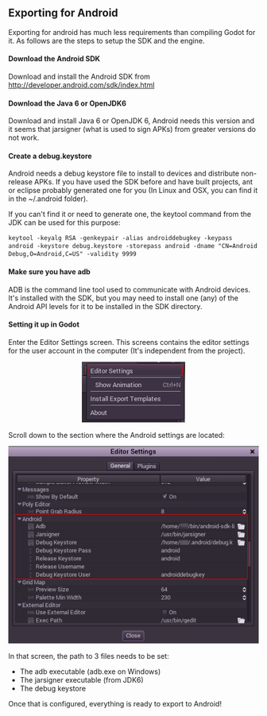 ## Exporting for Android

Exporting for android has much less requirements than compiling Godot for it. As follows are the steps to setup the SDK and the engine.

#### Download the Android SDK

Download and install the Android SDK from http://developer.android.com/sdk/index.html

#### Download the Java 6 or OpenJDK6

Download and install Java 6 or OpenJDK 6, Android needs this version and it seems that jarsigner (what is used to sign APKs) from greater versions do not work.

#### Create a debug.keystore

Android needs a debug keystore file to install to devices and distribute non-release APKs. If you have used the SDK before and have built projects, ant or eclipse probably generated one for you (In Linux and OSX, you can find it in the ~/.android folder).

If you can't find it or need to generate one, the keytool command from the JDK can be used for this purpose:

```
keytool -keyalg RSA -genkeypair -alias androiddebugkey -keypass android -keystore debug.keystore -storepass android -dname "CN=Android Debug,O=Android,C=US" -validity 9999
```

#### Make sure you have adb

ADB is the command line tool used to communicate with Android devices. It's installed with the SDK, but you may need to install one (any) of the Android API levels for it to be installed in the SDK directory.

#### Setting it up in Godot

Enter the Editor Settings screen. This screens contains the editor settings for the user account in the computer (It's independent from the project).

<p align="center"><img src="images/editorsettings.png"></p>

Scroll down to the section where the Android settings are located:

<p align="center"><img src="images/androidsdk.png"></p>

In that screen, the path to 3 files needs to be set:

*  The adb executable (adb.exe on Windows)
*  The jarsigner executable (from JDK6)
*  The debug keystore

Once that is configured, everything is ready to export to Android!

